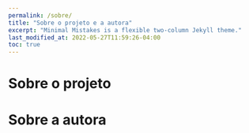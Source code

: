 ```yaml
---
permalink: /sobre/
title: "Sobre o projeto e a autora"
excerpt: "Minimal Mistakes is a flexible two-column Jekyll theme."
last_modified_at: 2022-05-27T11:59:26-04:00
toc: true
---
```


# Sobre o projeto


# Sobre a autora